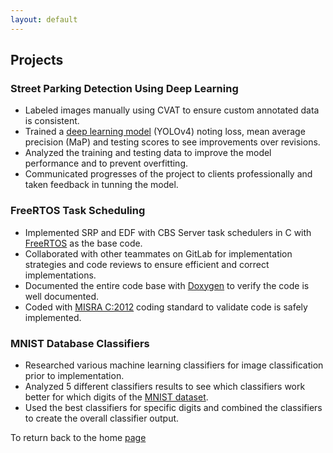 ```yaml
---
layout: default
---
```


## Projects

### Street Parking Detection Using Deep Learning

*	Labeled images manually using CVAT to ensure custom annotated data is consistent.
*	Trained a [deep learning model](https://drive.google.com/file/d/1NHfDsYC87bIM2R7VOGkOlPpxji_UCLbV/view?usp=sharing) (YOLOv4) noting loss, mean average precision (MaP) and testing scores to see improvements over revisions.
*	Analyzed the training and testing data to improve the model performance and to prevent overfitting.
*	Communicated progresses of the project to clients professionally and taken feedback in tunning the model.

### FreeRTOS Task Scheduling

*	Implemented SRP and EDF with CBS Server task schedulers in C with [FreeRTOS](https://www.freertos.org/) as the base code.
*	Collaborated with other teammates on GitLab for implementation strategies and code reviews to ensure efficient and correct implementations.
*	Documented the entire code base with [Doxygen](https://www.doxygen.nl/) to verify the code is well documented.
*	Coded with [MISRA C:2012](https://en.wikipedia.org/wiki/MISRA_C) coding standard to validate code is safely implemented.

### MNIST Database Classifiers

*	Researched various machine learning classifiers for image classification prior to implementation.
*	Analyzed 5 different classifiers results to see which classifiers work better for which digits of the [MNIST dataset](https://en.wikipedia.org/wiki/MNIST_database).
*	Used the best classifiers for specific digits and combined the classifiers to create the overall classifier output.

To return back to the home [page](./)

